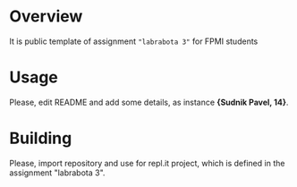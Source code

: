# Overview

It is public template of assignment `"labrabota 3"` for FPMI students

# Usage

Please, edit README and add some details, as instance **{Sudnik Pavel, 14}**.

# Building

Please, import repository and use for repl.it project, which is defined in the assignment "labrabota 3".

